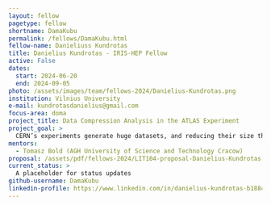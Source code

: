 ```yaml
---
layout: fellow
pagetype: fellow
shortname: DamaKubu
permalink: /fellows/DamaKubu.html
fellow-name: Danieliuss Kundrotas
title: Danielius Kundrotas - IRIS-HEP Fellow
active: False
dates:
  start: 2024-06-20
  end: 2024-09-05
photo: /assets/images/team/fellows-2024/Danielius-Kundrotas.png
institution: Vilnius University
e-mail: kundrotasdanielius@gmail.com
focus-area: doma
project_title: Data Compression Analysis in the ATLAS Experiment
project_goal: >
  CERN’s experiments generate huge datasets, and reducing their size through compression lowers costs and environmental impact by decreasing storage needs and energy consumption. A study will be conducted to assess how lossy compression affects online tracking performance estimation, comparing compressed data against uncompressed benchmarks.
mentors:
  - Tomasz Bold (AGH University of Science and Technology Cracow)
proposal: /assets/pdf/fellows-2024/LIT104-proposal-Danielius-Kundrotas.pdf
current_status: >
  A placeholder for status updates
github-username: DamaKubu
linkedin-profile: https://www.linkedin.com/in/danielius-kundrotas-b1884062/
---
```

